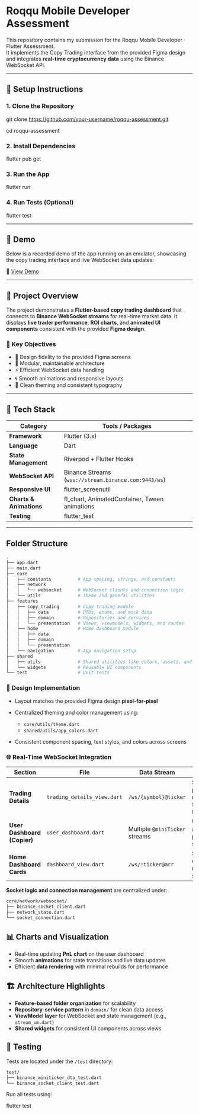 #  Roqqu Mobile Developer Assessment

This repository contains my submission for the Roqqu Mobile Developer Flutter Assessment.  
It implements the Copy Trading interface from the provided Figma design and integrates **real-time cryptocurrency data** using the Binance WebSocket API.

---

## 🚀 Setup Instructions

### 1. Clone the Repository

git clone https://github.com/your-username/roqqu-assessment.git

cd roqqu-assessment


### 2. Install Dependencies


flutter pub get

### 3. Run the App


flutter run


### 4. Run Tests (Optional)


flutter test


---

## 🎥 Demo

Below is a recorded demo of the app running on an emulator, showcasing the copy trading interface and live WebSocket data updates:

🔗 [View Demo](https://github.com/user-attachments/assets/cadf133b-5e3d-4ec3-9271-9cb6670b0cfc)

---

## 📖 Project Overview

The project demonstrates a **Flutter-based copy trading dashboard** that connects to **Binance WebSocket streams** for real-time market data.
It displays **live trader performance**, **ROI charts**, and **animated UI components** consistent with the provided **Figma design**.

### 🧭 Key Objectives

* 🎨 Design fidelity to the provided Figma screens
* 🧱 Modular, maintainable architecture
* ⚡ Efficient WebSocket data handling
* 🌀 Smooth animations and responsive layouts
* 🧩 Clean theming and consistent typography

---

## 🧰 Tech Stack

| Category                | Tools / Packages                                     |
| ----------------------- | ---------------------------------------------------- |
| **Framework**           | Flutter (3.x)                                        |
| **Language**            | Dart                                                 |
| **State Management**    | Riverpod + Flutter Hooks                             |
| **WebSocket API**       | Binance Streams (`wss://stream.binance.com:9443/ws`) |
| **Responsive UI**       | flutter_screenutil                                   |
| **Charts & Animations** | fl_chart, AnimatedContainer, Tween animations        |
| **Testing**             | flutter_test                                         |

---

## Folder Structure

```bash
.
├── app.dart
├── main.dart
├── core
│   ├── constants          # App spacing, strings, and constants
│   ├── network
│   │   └── websocket      # WebSocket clients and connection logic
│   └── utils              # Theme and general utilities
├── features
│   ├── copy_trading       # Copy trading module
│   │   ├── data           # DTOs, enums, and mock data
│   │   ├── domain         # Repositories and services
│   │   └── presentation   # Views, viewmodels, widgets, and routes
│   ├── home               # Home dashboard module
│   │   ├── data
│   │   ├── domain
│   │   └── presentation
│   └── navigation         # App navigation setup
├── shared
│   ├── utils              # Shared utilities like colors, assets, and string helpers
│   └── widgets            # Reusable UI components
└── test                   # Unit tests
```

### 🎨 Design Implementation

* Layout matches the provided Figma design **pixel-for-pixel**
* Centralized theming and color management using:

  * `core/utils/theme.dart`
  * `shared/utils/app_colors.dart`
* Consistent component spacing, text styles, and colors across screens


### 🌐 Real-Time WebSocket Integration

| Section                     | File                          | Data Stream                    | Description                             |
| --------------------------- | ----------------------------- | ------------------------------ | --------------------------------------- |
| **Trading Details**         | `trading_details_view.dart`   | `/ws/{symbol}@ticker`          | Streams price movements for open trades |
| **User Dashboard (Copier)** | `user_dashboard.dart`         | Multiple `@miniTicker` streams | Updates ROI and performance statistics  |
| **Home Dashboard Cards**    | `dashboard_view.dart`         | `/ws/!ticker@arr`              | Streams overall market summaries        |



**Socket logic and connection management** are centralized under:
```bash
core/network/websocket/
├── binance_socket_client.dart
├── network_state.dart
└── socket_connection.dart
```

## 📊 Charts and Visualization

* Real-time updating **PnL chart** on the user dashboard
* Smooth **animations** for state transitions and live data updates
* Efficient **data rendering** with minimal rebuilds for performance


## 🏗️ Architecture Highlights

* **Feature-based folder organization** for scalability
* **Repository-service pattern** in `domain/` for clean data access
* **ViewModel layer** for WebSocket and state management (e.g., `stream_vm.dart`)
* **Shared widgets** for consistent UI components across views

## 🧪 Testing

Tests are located under the `/test` directory:

```bash
test/
├── binance_miniticker_dto_test.dart
└── binance_socket_client_test.dart
```

Run all tests using:

flutter test

